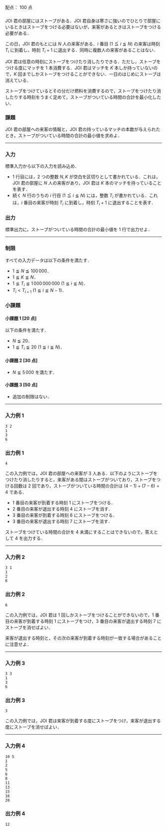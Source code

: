 配点： $100$ 点

###

JOI 君の部屋にはストーブがある．JOI 君自身は寒さに強いのでひとりで部屋にいるときはストーブをつける必要はないが，来客があるときはストーブをつける必要がある．

この日，JOI 君のもとには $N$ 人の来客がある．$i$ 番目 ($1 \leqq i \leqq N$) の来客は時刻 $T_i$ に到着し，時刻 $T_i + 1$ に退出する．同時に複数人の来客があることはない．

JOI 君は任意の時刻にストーブをつけたり消したりできる．ただし，ストーブをつける度にマッチを $1$ 本消費する．JOI 君はマッチを $K$ 本しか持っていないので，$K$ 回までしかストーブをつけることができない．一日のはじめにストーブは消えている．

ストーブをつけているとその分だけ燃料を消費するので，ストーブをつけたり消したりする時刻をうまく定めて，ストーブがついている時間の合計を最小化したい．

### 課題

JOI 君の部屋への来客の情報と，JOI 君の持っているマッチの本数が与えられたとき，ストーブがついている時間の合計の最小値を求めよ．

---

### 入力

標準入力から以下の入力を読み込め．

- $1$ 行目には，$2$ つの整数 $N, K$ が空白を区切りとして書かれている．これは，JOI 君の部屋に $N$ 人の来客があり，JOI 君は $K$ 本のマッチを持っていることを表す．
- 続く $N$ 行のうちの $i$ 行目 ($1 \leqq i \leqq N$) には，整数 $T_i$ が書かれている．これは，$i$ 番目の来客が時刻 $T_i$ に到着し，時刻 $T_i + 1$ に退出することを表す．

### 出力

標準出力に，ストーブがついている時間の合計の最小値を $1$ 行で出力せよ．

---

### 制限

すべての入力データは以下の条件を満たす．

- $1 \leqq N \leqq 100\,000$．
- $1 \leqq K \leqq N$．
- $1 \leqq T_i \leqq 1\,000\,000\,000$ ($1 \leqq i \leqq N$)．
- $T_i < T_{i+1}$ ($1 \leqq i \leqq N - 1$)．

### 小課題

#### 小課題 1 [20 点]
以下の条件を満たす．

- $N \leqq 20$．
- $1 \leqq T_i \leqq 20$ ($1 \leqq i \leqq N$)．

#### 小課題 2 [30 点]
- $N \leqq 5\,000$ を満たす．

#### 小課題 3 [50 点]
- 追加の制限はない．

---

### 入力例 1

~~~
3 2
1
3
6
~~~

### 出力例 1

~~~
4
~~~

この入力例では，JOI 君の部屋への来客が $3$ 人ある．以下のようにストーブをつけたり消したりすると，来客がある間はストーブがついており，ストーブをつける回数は $2$ 回であり，ストーブがついている時間の合計は $(4 - 1) + (7 - 6) = 4$ である．

- $1$ 番目の来客が到着する時刻 $1$ にストーブをつける．
- $2$ 番目の来客が退出する時刻 $4$ にストーブを消す．
- $3$ 番目の来客が到着する時刻 $6$ にストーブをつける．
- $3$ 番目の来客が退出する時刻 $7$ にストーブを消す．

ストーブをつけている時間の合計を $4$ 未満にすることはできないので，答えとして $4$ を出力する．

---

### 入力例 2

~~~
3 1
1
2
6
~~~

### 出力例 2

~~~
6
~~~

この入力例では，JOI 君は $1$ 回しかストーブをつけることができないので，$1$ 番目の来客が到着する時刻 $1$ にストーブをつけ，$3$ 番目の来客が退出する時刻 $7$ にストーブを消せばよい．

来客が退出する時刻と，その次の来客が到着する時刻が一致する場合があることに注意せよ．

---

### 入力例 3

~~~
3 3
1
3
6
~~~

### 出力例 3

~~~
3
~~~

この入力例では，JOI 君は来客が到着する度にストーブをつけ，来客が退出する度にストーブを消せばよい．

---

### 入力例 4

~~~
10 5
1
2
5
6
8
11
13
15
16
20
~~~

### 出力例 4

~~~
12
~~~
